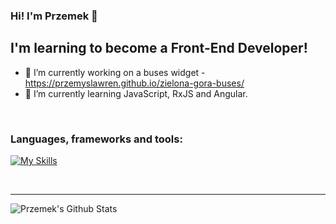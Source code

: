 ### Hi! I'm Przemek 👋
## I'm learning to become a Front-End Developer!
- 🔭 I’m currently working on a buses widget - https://przemyslawren.github.io/zielona-gora-buses/
- 🌱 I’m currently learning JavaScript, RxJS and Angular.

<br />

### Languages, frameworks and tools:

[![My Skills](https://skillicons.dev/icons?i=vscode,js,ts,angular,html,css,bootstrap,git)](https://skillicons.dev)

<br />

---

<img align="middle" alt="Przemek's Github Stats" src="https://github-readme-stats.vercel.app/api?username=przemyslawren&show_icons=true&hide_border=true" />
